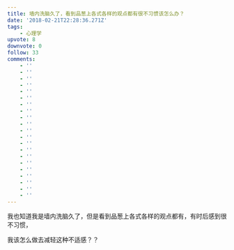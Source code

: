 ```yaml
---
title: 墙内洗脑久了，看到品葱上各式各样的观点都有很不习惯该怎么办？
date: '2018-02-21T22:28:36.271Z'
tags:
    - 心理学
upvote: 8
downvote: 0
follow: 33
comments:
    - ''
    - ''
    - ''
    - ''
    - ''
    - ''
    - ''
    - ''
    - ''
    - ''
    - ''
    - ''
    - ''
    - ''
    - ''
    - ''
    - ''
    - ''
    - ''
    - ''
    - ''
---
```


我也知道我是墙内洗脑久了，但是看到品葱上各式各样的观点都有，有时后感到很不习惯，

我该怎么做去减轻这种不适感？？

